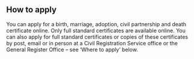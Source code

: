 ##  How to apply

You can apply for a birth, marriage, adoption, civil partnership and death
certificate online. Only full standard certificates are available online. You
can also apply for full standard certificates or copies of these certificates
by post, email or in person at a Civil Registration Service office or the
General Register Office – see ‘Where to apply’ below.
